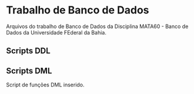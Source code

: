 # Trabalho de Banco de Dados

Arquivos do trabalho de Banco de Dados da Disciplina MATA60 - Banco de Dados da Universidade FEderal da Bahia.

## Scripts DDL

## Scripts DML

Script de funções DML inserido.
